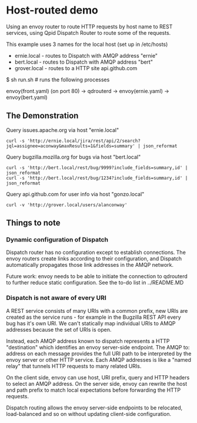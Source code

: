 # Host-routed demo

Using an envoy router to route HTTP requests by host name to REST services,
using Qpid Dispatch Router to route some of the requests.

This example uses 3 names for the local host (set up in /etc/hosts)
- ernie.local - routes to Dispatch with AMQP address "ernie"
- bert.local  - routes to Dispatch with AMQP address "bert"
- grover.local - routes to a HTTP site api.github.com

$ sh run.sh # runs the following processes

envoy(front.yaml) (on port 80) -> qdrouterd -> envoy(ernie.yaml)
                                            -> envoy(bert.yaml)

## The Demonstration

Query issues.apache.org via host "ernie.local"

    curl -s 'http://ernie.local/jira/rest/api/2/search?jql=assignee=aconway&maxResults=1&fields=summary' | json_reformat

Query bugzilla.mozilla.org for bugs via host "bert.local"

    curl -s 'http://bert.local/rest/bug/9999?include_fields=summary,id' | json_reformat
    curl -s 'http://bert.local/rest/bug/1234?include_fields=summary,id' | json_reformat

Query api.github.com for user info via host "gonzo.local"

    curl -v 'http://grover.local/users/alanconway'

## Things to note

### Dynamic configuration of Dispatch

Dispatch router has no configuration except to establish connections. The envoy routers create links according to their configuration, and Dispatch automatically propagates those link addresses in the AMQP network.

Future work: envoy needs to be able to initiate the connection to qdrouterd to further reduce static configuration. See the to-do list in ../README.MD

### Dispatch is not aware of every URI

A REST service consists of many URIs with a common prefix, new URIs are created as the service runs - for example in the Bugzilla REST API every bug has it's own URI. We can't statically map individual URIs to AMQP addresses because the set of URIs is open.

Instead, each AMQP address known to dispatch represents a HTTP "destination" which identifies an envoy server-side endpoint. The AMQP to: address on each message provides the full URI path to be interpreted by the envoy server or other HTTP service. Each AMQP addresses is like a "named relay" that tunnels HTTP requests to many related URIs.

On the client side, envoy can use host, URI prefix, query and HTTP headers to select an AMQP address. On the server side, envoy can rewrite the host and path prefix to match local expectations before forwarding the HTTP requests.

Dispatch routing allows the envoy server-side endpoints to be relocated, load-balanced and so on without updating client-side configuration.


